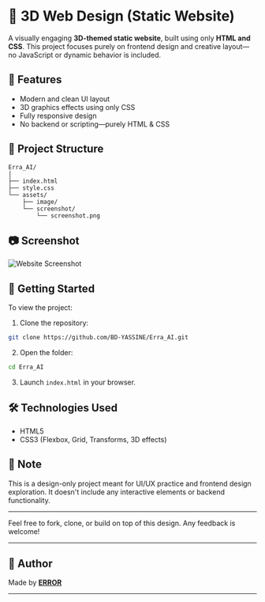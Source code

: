 # 🤖 3D Web Design (Static Website)

A visually engaging **3D-themed static website**, built using only **HTML and CSS**. This project focuses purely on frontend design and creative layout—no JavaScript or dynamic behavior is included.

## 🌟 Features

- Modern and clean UI layout
- 3D graphics effects using only CSS
- Fully responsive design
- No backend or scripting—purely HTML & CSS
  
## 📁 Project Structure

```
Erra_AI/
│
├── index.html
├── style.css
└── assets/
    ├── image/
    └── screenshot/
        └── screenshot.png
```

## 📷 Screenshot

![Website Screenshot](/assets/screenshot/Capture%20d'écran%202025-07-09%20174913.png)

## 🚀 Getting Started

To view the project:

1. Clone the repository:
```bash
git clone https://github.com/BD-YASSINE/Erra_AI.git
```

2. Open the folder:
```bash
cd Erra_AI
```

3. Launch `index.html` in your browser.

## 🛠️ Technologies Used

- HTML5
- CSS3 (Flexbox, Grid, Transforms, 3D effects)

## 📌 Note

This is a design-only project meant for UI/UX practice and frontend design exploration. It doesn't include any interactive elements or backend functionality.

---

Feel free to fork, clone, or build on top of this design. Any feedback is welcome!

---

## 👤 Author

Made by [**ERROR**](https://github.com/BD-YASSINE)

---
